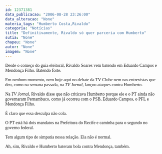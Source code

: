 ```yaml
---
id: 12371381
data_publicacao: "2006-08-28 23:26:00"
data_alteracao: "None"
materia_tags: "Humberto Costa,Rivaldo"
categoria: "Notícias"
title: "Definitivamente, Rivaldo só quer parceria com Humberto"
sutia: "None"
chapeu: "None"
autor: "None"
imagem: "None"
---
```

<p><P><FONT face=Verdana>Desde o começo do guia eleitoral, Rivaldo Soares vem batendo em Eduardo Campos e Mendonça Filho. Batendo forte.</FONT></P></p>
<p><P><FONT face=Verdana>Em nenhum momento, nem hoje aqui no debate da TV Clube nem nas entrevistas que deu, como na semana passada, na <EM>TV Jornal</EM>, lançou ataques contra Humberto.</FONT></P></p>
<p><P><FONT face=Verdana>Na <EM>TV Jornal</EM>, Rivaldo disse que não criticava Humberto porque ele e o PT ainda não governaram Pernambuco, como já ocorreu com o PSB, Eduardo Campos, o PFL e Mendonça Filho.</FONT></P></p>
<p><P><FONT face=Verdana>É claro que essa desculpa não cola. </FONT></P></p>
<p><P><FONT face=Verdana>O PT está há dois mandatos na Prefeitura do Recife e caminha para o segundo no governo federal.</FONT></P></p>
<p><P><FONT face=Verdana>Tem algum tipo de simpatia nessa relação. Ela não é normal.</FONT></P></p>
<p><P><FONT face=Verdana>Ah, sim, Rivaldo e Humberto bateram bola contra Mendonça, também.</FONT></P> </p>

